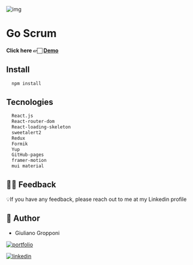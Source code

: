 ![img](https://i.imgur.com/cApfTPl.png)
# Go Scrum


 #### Click here 👉🏻 [Demo](https://ggrop.github.io/Goscrum/)

## Install

```bash
  npm install
```

## Tecnologies


```bash
  React.js
  React-router-dom
  React-loading-skeleton
  sweetalert2
  Redux
  Formik
  Yup
  GitHub-pages
  framer-motion
  mui material
```

## 🤲🏻 Feedback

💡If you have any feedback, please reach out to me at my Linkedin profile

## 👤 Author

 - Giuliano Gropponi
 
[![portfolio](https://img.shields.io/badge/my_portfolio-000?style=for-the-badge&logo=ko-fi&logoColor=white)](https://github.com/GGrop)

[![linkedin](https://img.shields.io/badge/linkedin-0A66C2?style=for-the-badge&logo=linkedin&logoColor=white)](https://www.linkedin.com/in/giuliano-gropponi/)
